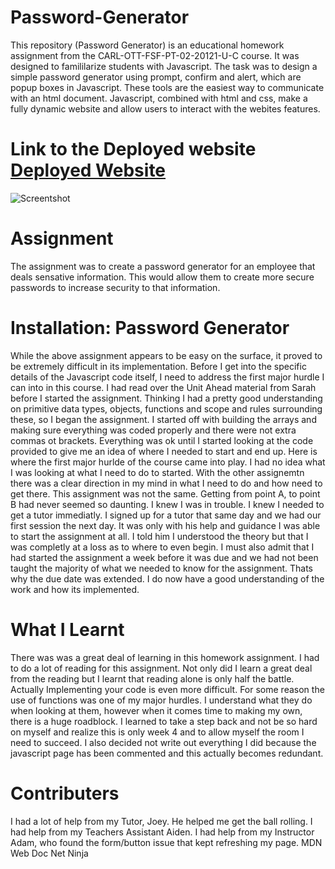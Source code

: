 # Password-Generator
This repository (Password Generator) is an educational homework assignment from the CARL-OTT-FSF-PT-02-20121-U-C course. It was designed to famililarize students with 
Javascript. The task was to design a simple password generator using prompt, confirm and alert, which are popup boxes in Javascript. These tools are the easiest way to 
communicate with an html document. Javascript, combined with html and css, make a fully dynamic website and allow users to interact with the webites features. 

# Link to the Deployed website <a href="https://nathanwichmann.github.io/Password-Generator/">Deployed Website</a> 
<img src="https://user-images.githubusercontent.com/77902368/110245972-a4361700-7f33-11eb-87cf-def87330a2d5.png" alt="Screentshot"> 

# Assignment 
The assignment was to create a password generator for an employee that deals sensative information. This would allow them to create more secure passwords to increase security 
to that information. 

# Installation: Password Generator 
While the above assignment appears to be easy on the surface, it proved to be extremely difficult in its implementation. Before I get into the specific details of the 
Javascript code itself, I need to address the first major hurdle I can into in this course. I had read over the Unit Ahead material from Sarah before I started the assignment. Thinking I had a pretty good understanding on primitive data types, objects, functions and scope and rules surrounding these, so I began the assignment. I started off with building the arrays and making sure everything was coded properly and there were not extra commas ot brackets. Everything was ok until I started looking at the code provided to give me an idea of where I needed to start and end up. Here is where the first major hurlde of the course came into play. I had no idea what I was looking at what I need to do to started. With the other assignemtn there was a clear direction in my mind in what I need to do and how need to get there. This assignment was not the same. Getting from point A, to point B had never seemed so daunting. 
I knew I was in trouble. I knew I needed to get a tutor immediatly. I signed up for a tutor that same day and we had our first session the next day. It was only with his help and guidance I was able to start the assignment at all. I told him I understood the theory but that I was completly at a loss as to where to even begin. I must also admit that I had started the assignment a week before it was due and we had not been taught the majority of what we needed to know for the assignment. Thats why the due date was extended. 
I do now have a good understanding of the work and how its implemented.  

# What I Learnt 
There was was a great deal of learning in this homework assignment. I had to do a lot of reading for this assignment. Not only did I learn a great deal from the reading but I learnt that reading alone is only half the battle. Actually Implementing your code is even more difficult. For some reason the use of functions was one of my major hurdles. I understand what they do when looking at them, however when it comes time to making my own, there is a huge roadblock. I learned to take a step back and not be so hard on myself and realize this is only week 4 and to allow myself the room I need to succeed. I also decided not write out everything I did because the javascript page has been commented and this actually becomes redundant. 

# Contributers 
I had a lot of help from my Tutor, Joey. He helped me get the ball rolling.
I had help from my Teachers Assistant Aiden.
I had help from my Instructor Adam, who found the form/button issue that kept refreshing my page. 
<a src="https://developer.mozilla.org/en-US/docs/Glossary/Primitive">MDN Web Doc</a> 
<a src="https://www.youtube.com/watch?v=U87UmD-5h4o&list=PL4cUxeGkcC9i9Ae2D9Ee1RvylH38dKuET&index=19">Net Ninja</a> 
